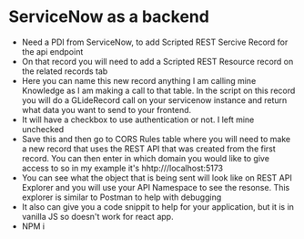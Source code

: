 # ServiceNow as a backend
- Need a PDI from ServiceNow, to add Scripted REST Sercive Record for the api endpoint
- On that record you will need to add a Scripted REST Resource record on the related records tab
- Here you can name this new record anything I am calling mine Knowledge as I am making a call to that table. In the script on this record you will do a GLideRecord call on your servicenow instance and return what data you want to send to your frontend.
- It will have a checkbox to use authentication or not. I left mine unchecked
- Save this and then go to CORS Rules table where you will need to make a new record that uses the REST API that was created from the first record. You can then enter in which domain you would like to give access to so in my example it's hhtp:///localhost:5173
- You can see what the object that is being sent will look like on REST API Explorer and you will use your API Namespace to see the resonse. This explorer is similar to Postman to help with debugging
- It also can give you a code snippit to help for your application, but it is in vanilla JS so doesn't work for react app.
- NPM i